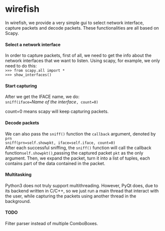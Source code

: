 # wirefish

In wirefish, we provide a very simple gui to select network interface, capture packets and decode packets. These functionalities are all based on Scapy.

#### Select a network interface
In order to capture packets, first of all, we need to get the info about the network interfaces that we want to listen.
Using scapy, for example, we only need to do this:<br>
`>>> from scapy.all import *`<br> 
`>>> show_interfaces()`<br>

#### Start capturing
After we get the IFACE name, we do:<br>
`sniff(iface=`*Name of the interface*`, count=0)`

count=0 means scapy will keep capturing packets.

#### Decode packets
We can also pass the `sniff()` function the `callback` argument, denoted by `prn`<br>
`sniff(prn=self.showpkt, iface=self.iface, count=0)`<br>
After each successful sniffing, the `sniff()` function will call the callback function`self.showpkt()`,passing the captured packet `pkt` as the only argument.
Then, we expand the packet, turn it into a list of tuples, each contains part of the data contained in the packet.

#### Multitasking
Python3 does not truly support multithreading. However, PyQt does,  due to its backend written in C/C++, so we just run a main thread that interact with the user, while capturing the packets using another thread in the background.

#### TODO
Filter parser instead of multiple ComboBoxes.

